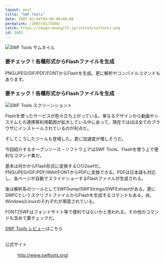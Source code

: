 ```yaml
---
layout: post
title: "SWF Tools"
date: 2007-03-04T09:00:00+09:00
permalink: /2007/03/3500/
catch: https://image.moongift.jp/intro3/swftools.png
id: 3485
---
```

 ![SWF Tools サムネイル](https://image.moongift.jp/intro3/swftools.t.png "SWF Tools サムネイル")
  

### 要チェック！各種形式からFlashファイルを生成
  
PNG/JPEG/GIF/PDF/FONTからFlashを生成。更に解析やコンパイルコマンドもあります。  
<!--more-->  

### 要チェック！各種形式からFlashファイルを生成
  

![SWF Tools スクリーンショット](https://image.moongift.jp/intro3/swftools.png "SWF Tools スクリーンショット")

  

Flashを使ったサービスが色々立ち上がっている。単なるデザインから動画やシステムとの連携等利用範囲が拡大している中にあって、現在ではほぼ全てのブラウザにインストールされているのが利点だ。

  

そしてこうしたツールも登場した。更に加速度が増しそうだ。

  

今回紹介するオープンソース・ソフトウェアはSWF Tools、Flashを使う上で便利なコマンド集だ。

  

基本は何かからFlash形式に変換する○○2swfだ。PNG/JPEG/GIF/PDF/WAV/FONTからPDFに変換できる。PDFは日本語も対応し、各ページが自動でスライドショーするFlashファイルが生成される。

  

後は解析系のツールとしてSWFDump/SWFStrings/SWFExtractがある。更にSWFCというスクリプトファイルからFlashを生成するコマンドもある。尚、Windows/Linuxのそれぞれが用意されている。

  

FONT2SWFはフォントサイト等で便利ではないかと思われる。その他のコマンドも含めて要チェックだ。

  

[SWF Tools レビュー](http://oss.moongift.jp/review/i-3504.html)はこちら

  
<dl>
<br><dt>公式サイト</dt>
<br><dd><a href="http://www.swftools.org/" target="_blank">http://www.swftools.org/</a></dd>
<br>
</dl>